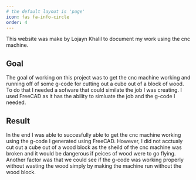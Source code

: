 ```yaml
---
# the default layout is 'page'
icon: fas fa-info-circle
order: 4
---
```

This website was make by Lojayn Khalil to document my work using the cnc machine.

## Goal
The goal of working on this project was to get the cnc machine working and running off of some g-code for cutting out a cube out of a block of wood. To do that I needed a sofware that could similate the job I was creating. I used FreeCAD as it has the ability to simluate the job and the g-code I needed.

## Result
In the end I was able to succesfully able to get the cnc machine working using the g-code I generated using FreeCAD. However, I did not acctualy cut out a cube out of a wood block as the sheild of the cnc machine was broken and it would be dangerous if peices of wood were to go flying. Another factor was that we could see if the g-code was working properly without wasting the wood simply by making the machine run without the wood block. 

